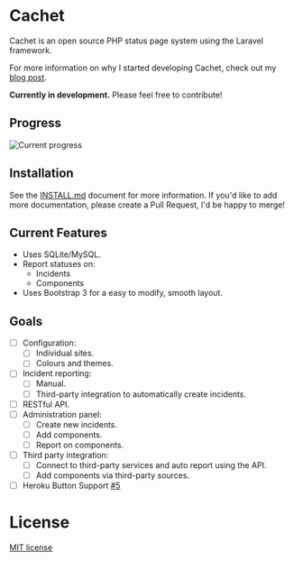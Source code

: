 # Cachet

Cachet is an open source PHP status page system using the Laravel framework.

For more information on why I started developing Cachet, check out my [blog post](http://james-brooks.uk/cachet/?utm_source=github&utm_medium=readme&utm_campaign=github-cachet).

**Currently in development.** Please feel free to contribute!

## Progress

![Current progress](https://dl.dropboxusercontent.com/u/7323096/Cachet.png)

## Installation

See the [INSTALL.md](/INSTALL.md) document for more information. If you'd like to add more documentation, please create a Pull Request, I'd be happy to merge!

## Current Features

- Uses SQLite/MySQL.
- Report statuses on:
    + Incidents
    + Components
- Uses Bootstrap 3 for a easy to modify, smooth layout.

## Goals

- [ ] Configuration:
    - [ ] Individual sites.
    - [ ] Colours and themes.
- [ ] Incident reporting:
    - [ ] Manual.
    - [ ] Third-party integration to automatically create incidents.
- [ ] RESTful API.
- [ ] Administration panel:
    - [ ] Create new incidents.
    - [ ] Add components.
    - [ ] Report on components.
- [ ] Third party integration:
    - [ ] Connect to third-party services and auto report using the API.
    - [ ] Add components via third-party sources.
- [ ] Heroku Button Support [#5](https://github.com/jbrooksuk/Cachet/issues/5)

# License

[MIT license](http://jbrooksuk.mit-license.org)
